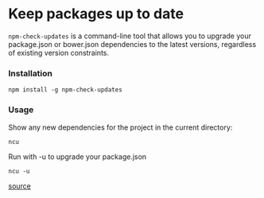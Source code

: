 # Keep packages up to date

`npm-check-updates` is a command-line tool that allows you to upgrade your package.json or bower.json dependencies to the latest versions, regardless of existing version constraints.

### Installation

```
npm install -g npm-check-updates
```

### Usage
Show any new dependencies for the project in the current directory:

```
ncu
```

Run with -u to upgrade your package.json

```
ncu -u
```

[source](https://www.npmjs.com/package/npm-check-updates)
